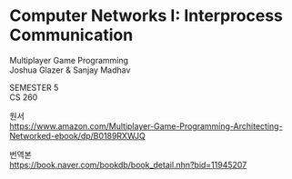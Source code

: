 # Computer Networks I: Interprocess Communication
Multiplayer Game Programming<br>
Joshua Glazer & Sanjay Madhav


SEMESTER 5<br>
CS 260

원서<br>
https://www.amazon.com/Multiplayer-Game-Programming-Architecting-Networked-ebook/dp/B0189RXWJQ<br>


번역본<br>
https://book.naver.com/bookdb/book_detail.nhn?bid=11945207
